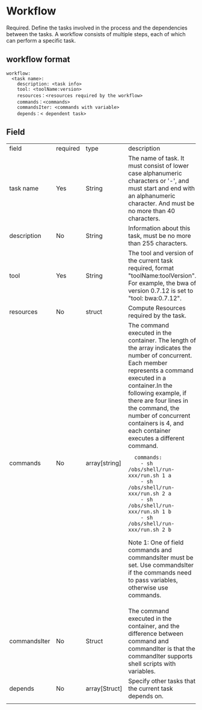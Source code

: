# Workflow

Required. Define the tasks involved in the process and the dependencies between the tasks. A workflow consists of multiple steps, each of which can perform a specific task.

## workflow format

```
workflow:
  <task name>:
    description: <task info>
    tool: <toolName:version>
    resources：<resources required by the workflow>
    commands：<commands>
    commandsIter: <commands with variable>
    depends：< dependent task>
```

## Field

<table>
   <tr>
      <td>field</td>
      <td>required</td>
      <td>type</td>
      <td>description</td>
   </tr>
   <tr>
      <td>task name</td>
      <td>Yes</td>
      <td>String   </td>
      <td>The name of task. It must consist of lower case alphanumeric characters or '-', and must start and end with an alphanumeric character. And must be no more than 40 characters.</td>
   </tr>
   <tr>
      <td>description</td>
      <td>No</td>
      <td>String   </td>
      <td>Information about this task, must be no more than 255 characters.</td>
   </tr>
   <tr>
      <td>tool</td>
      <td>Yes</td>
      <td>String   </td>
      <td>The tool and version of the current task required, format "toolName:toolVersion". For example, the bwa of version 0.7.12 is set to "tool: bwa:0.7.12".</td>
   </tr>
   <tr>
      <td>resources</td>
      <td>No</td>
      <td>struct</td>
      <td>Compute Resources required by the task.</td>
   </tr>
   <tr>
      <td>commands</td>
      <td>No</td>
      <td>array[string]</td>
      <td>The command executed in the container. The length of the array indicates the number of concurrent. Each member represents a command executed in a container.In the following example, if there are four lines in the command, the number of concurrent containers is 4, and each container 
      executes a different command.
        
      commands:
        - sh /obs/shell/run-xxx/run.sh 1 a 
        - sh /obs/shell/run-xxx/run.sh 2 a 
        - sh /obs/shell/run-xxx/run.sh 1 b 
        - sh /obs/shell/run-xxx/run.sh 2 b 
        
Note 1: One of field commands and commandsIter must be set. Use commandsIter if the commands need to pass variables, otherwise use commands.</td>
   </tr>
   <tr>
      <td>commandsIter</td>
      <td>No</td>
      <td>Struct</td>
      <td>The command executed in the container, and the difference between command and commandIter is that the commandIter supports shell scripts with variables.</td>
   </tr>
   <tr>
      <td>depends</td>
      <td>No</td>
      <td>array[Struct]</td>
      <td>Specify other tasks that the current task depends on.</td>
   </tr>
   <tr>
      <td></td>
   </tr>
</table>
